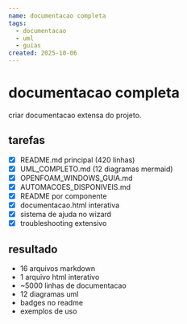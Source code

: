 ```yaml
---
name: documentacao completa
tags:
  - documentacao
  - uml
  - guias
created: 2025-10-06
---
```


# documentacao completa

criar documentacao extensa do projeto.

## tarefas
- [x] README.md principal (420 linhas)
- [x] UML_COMPLETO.md (12 diagramas mermaid)
- [x] OPENFOAM_WINDOWS_GUIA.md
- [x] AUTOMACOES_DISPONIVEIS.md
- [x] README por componente
- [x] documentacao.html interativa
- [x] sistema de ajuda no wizard
- [x] troubleshooting extensivo

## resultado
- 16 arquivos markdown
- 1 arquivo html interativo
- ~5000 linhas de documentacao
- 12 diagramas uml
- badges no readme
- exemplos de uso

